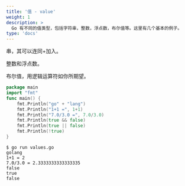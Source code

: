```yaml
---
title: '值 - value'
weight: 1
description: >
  Go 有不同的值类型，包括字符串，整数，浮点数，布尔值等。这里有几个基本的例子。
type: 'docs'
---
```


串，其可以连同+加入。

整数和浮点数。

布尔值，用逻辑运算符如你所期望。

```go
package main
import "fmt"
func main() {
    fmt.Println("go" + "lang")
    fmt.Println("1+1 =", 1+1)
    fmt.Println("7.0/3.0 =", 7.0/3.0)
    fmt.Println(true && false)
    fmt.Println(true || false)
    fmt.Println(!true)
}
```

```shell
$ go run values.go
golang
1+1 = 2
7.0/3.0 = 2.3333333333333335
false
true
false
```
